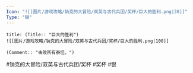 ```yaml
---
Icon: "![[图片/游戏攻略/钠克的大冒险/双英与古代兵团/奖杯/巨大的胜利.png|30]]"
Type: "银"
---
```

```ad-common-silver-trophy
title: (Title:: "巨大的胜利")
![[图片/游戏攻略/钠克的大冒险/双英与古代兵团/奖杯/巨大的胜利.png|100]]

(Comment:: "击败所有泰坦。")
```

#钠克的大冒险/双英与古代兵团/奖杯 #奖杯 #银
